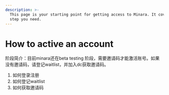 ```yaml
---
description: >-
  This page is your starting point for getting access to Minara. It covers every
  step you need.
---
```


# How to active an account

阶段简介：目前minara还在beta testing 阶段，需要邀请码才能激活账号。如果没有邀请码，请登记waitlist，并加入dc获取邀请码。

1. 如何登录注册
2. 如何登记waitlist
3. 如何获取邀请码

